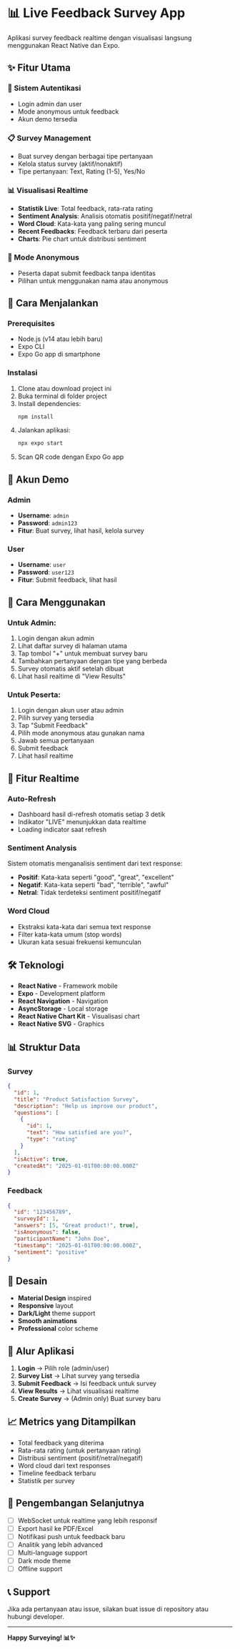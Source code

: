 # 📊 Live Feedback Survey App

Aplikasi survey feedback realtime dengan visualisasi langsung menggunakan React Native dan Expo.

## ✨ Fitur Utama

### 🔐 Sistem Autentikasi

- Login admin dan user
- Mode anonymous untuk feedback
- Akun demo tersedia

### 📋 Survey Management

- Buat survey dengan berbagai tipe pertanyaan
- Kelola status survey (aktif/nonaktif)
- Tipe pertanyaan: Text, Rating (1-5), Yes/No

### 📊 Visualisasi Realtime

- **Statistik Live**: Total feedback, rata-rata rating
- **Sentiment Analysis**: Analisis otomatis positif/negatif/netral
- **Word Cloud**: Kata-kata yang paling sering muncul
- **Recent Feedbacks**: Feedback terbaru dari peserta
- **Charts**: Pie chart untuk distribusi sentiment

### 👥 Mode Anonymous

- Peserta dapat submit feedback tanpa identitas
- Pilihan untuk menggunakan nama atau anonymous

## 🚀 Cara Menjalankan

### Prerequisites

- Node.js (v14 atau lebih baru)
- Expo CLI
- Expo Go app di smartphone

### Instalasi

1. Clone atau download project ini
2. Buka terminal di folder project
3. Install dependencies:
   ```bash
   npm install
   ```
4. Jalankan aplikasi:
   ```bash
   npx expo start
   ```
5. Scan QR code dengan Expo Go app

## 👤 Akun Demo

### Admin

- **Username**: `admin`
- **Password**: `admin123`
- **Fitur**: Buat survey, lihat hasil, kelola survey

### User

- **Username**: `user`
- **Password**: `user123`
- **Fitur**: Submit feedback, lihat hasil

## 📱 Cara Menggunakan

### Untuk Admin:

1. Login dengan akun admin
2. Lihat daftar survey di halaman utama
3. Tap tombol "+" untuk membuat survey baru
4. Tambahkan pertanyaan dengan tipe yang berbeda
5. Survey otomatis aktif setelah dibuat
6. Lihat hasil realtime di "View Results"

### Untuk Peserta:

1. Login dengan akun user atau admin
2. Pilih survey yang tersedia
3. Tap "Submit Feedback"
4. Pilih mode anonymous atau gunakan nama
5. Jawab semua pertanyaan
6. Submit feedback
7. Lihat hasil realtime

## 🎯 Fitur Realtime

### Auto-Refresh

- Dashboard hasil di-refresh otomatis setiap 3 detik
- Indikator "LIVE" menunjukkan data realtime
- Loading indicator saat refresh

### Sentiment Analysis

Sistem otomatis menganalisis sentiment dari text response:

- **Positif**: Kata-kata seperti "good", "great", "excellent"
- **Negatif**: Kata-kata seperti "bad", "terrible", "awful"
- **Netral**: Tidak terdeteksi sentiment positif/negatif

### Word Cloud

- Ekstraksi kata-kata dari semua text response
- Filter kata-kata umum (stop words)
- Ukuran kata sesuai frekuensi kemunculan

## 🛠️ Teknologi

- **React Native** - Framework mobile
- **Expo** - Development platform
- **React Navigation** - Navigation
- **AsyncStorage** - Local storage
- **React Native Chart Kit** - Visualisasi chart
- **React Native SVG** - Graphics

## 📊 Struktur Data

### Survey

```json
{
  "id": 1,
  "title": "Product Satisfaction Survey",
  "description": "Help us improve our product",
  "questions": [
    {
      "id": 1,
      "text": "How satisfied are you?",
      "type": "rating"
    }
  ],
  "isActive": true,
  "createdAt": "2025-01-01T00:00:00.000Z"
}
```

### Feedback

```json
{
  "id": "123456789",
  "surveyId": 1,
  "answers": [5, "Great product!", true],
  "isAnonymous": false,
  "participantName": "John Doe",
  "timestamp": "2025-01-01T00:00:00.000Z",
  "sentiment": "positive"
}
```

## 🎨 Desain

- **Material Design** inspired
- **Responsive** layout
- **Dark/Light** theme support
- **Smooth animations**
- **Professional** color scheme

## 🔄 Alur Aplikasi

1. **Login** → Pilih role (admin/user)
2. **Survey List** → Lihat survey yang tersedia
3. **Submit Feedback** → Isi feedback untuk survey
4. **View Results** → Lihat visualisasi realtime
5. **Create Survey** → (Admin only) Buat survey baru

## 📈 Metrics yang Ditampilkan

- Total feedback yang diterima
- Rata-rata rating (untuk pertanyaan rating)
- Distribusi sentiment (positif/netral/negatif)
- Word cloud dari text responses
- Timeline feedback terbaru
- Statistik per survey

## 🚧 Pengembangan Selanjutnya

- [ ] WebSocket untuk realtime yang lebih responsif
- [ ] Export hasil ke PDF/Excel
- [ ] Notifikasi push untuk feedback baru
- [ ] Analitik yang lebih advanced
- [ ] Multi-language support
- [ ] Dark mode theme
- [ ] Offline support

## 📞 Support

Jika ada pertanyaan atau issue, silakan buat issue di repository atau hubungi developer.

---

**Happy Surveying! 📊✨**
